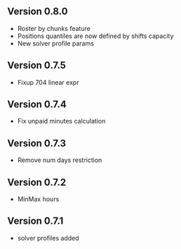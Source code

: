 ## Version 0.8.0
 - Roster by chunks feature
 - Positions quantiles are now defined by shifts capacity
 - New solver profile params
## Version 0.7.5
 - Fixup 704 linear expr
## Version 0.7.4
 - Fix unpaid minutes calculation
## Version 0.7.3
 - Remove num days restriction
## Version 0.7.2
 - MinMax hours
## Version 0.7.1
 - solver profiles added
